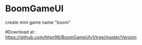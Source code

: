 # BoomGameUI
create mini game name "boom"

#Download at : https://github.com/hhpr98/BoomGameUIv1/tree/master/Version
